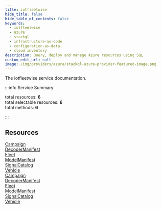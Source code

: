 ```yaml
---
title: iotfleetwise
hide_title: false
hide_table_of_contents: false
keywords:
  - iotfleetwise
  - azure
  - stackql
  - infrastructure-as-code
  - configuration-as-data
  - cloud inventory
description: Query, deploy and manage Azure resources using SQL
custom_edit_url: null
image: /img/providers/azure/stackql-azure-provider-featured-image.png
---
```


The iotfleetwise service documentation.

:::info Service Summary

<div class="row">
<div class="providerDocColumn">
<span>total resources:&nbsp;<b>6</b></span><br />
<span>total selectable resources:&nbsp;<b>6</b></span><br />
<span>total methods:&nbsp;<b>6</b></span><br />
</div>
</div>

:::

## Resources
<div class="row">
<div class="providerDocColumn">
<a href="/providers/azure/iotfleetwise/Campaign/">Campaign</a><br />
<a href="/providers/azure/iotfleetwise/DecoderManifest/">DecoderManifest</a><br />
<a href="/providers/azure/iotfleetwise/Fleet/">Fleet</a><br />
<a href="/providers/azure/iotfleetwise/ModelManifest/">ModelManifest</a><br />
<a href="/providers/azure/iotfleetwise/SignalCatalog/">SignalCatalog</a><br />
<a href="/providers/azure/iotfleetwise/Vehicle/">Vehicle</a>
</div>
<div class="providerDocColumn">
<a href="/providers/azure/iotfleetwise/Campaign/">Campaign</a><br />
<a href="/providers/azure/iotfleetwise/DecoderManifest/">DecoderManifest</a><br />
<a href="/providers/azure/iotfleetwise/Fleet/">Fleet</a><br />
<a href="/providers/azure/iotfleetwise/ModelManifest/">ModelManifest</a><br />
<a href="/providers/azure/iotfleetwise/SignalCatalog/">SignalCatalog</a><br />
<a href="/providers/azure/iotfleetwise/Vehicle/">Vehicle</a>
</div>
</div>